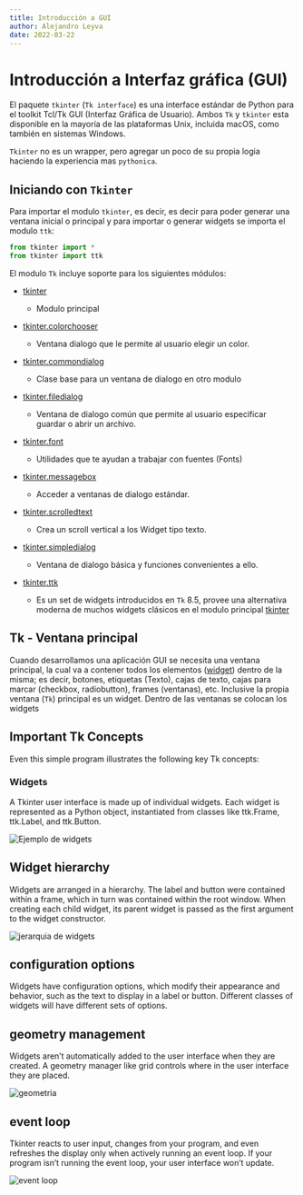 ```yaml
---
title: Introducción a GUI
author: Alejandro Leyva
date: 2022-03-22
---
```


# Introducción a Interfaz gráfica (GUI)

El paquete `tkinter` (`Tk interface`) es una interface estándar de  Python para el toolkit Tcl/Tk GUI (Interfaz Gráfica de Usuario). Ambos `Tk` y `tkinter` esta disponible en la mayoría de las plataformas Unix, incluida macOS, como también en sistemas Windows.

`Tkinter` no es un wrapper, pero agregar un poco de su propia logia haciendo la experiencia mas `pythonica`.

## Iniciando con `Tkinter`

Para importar el modulo `tkinter`, es decir, es decir para poder generar una ventana inicial o principal y para importar o generar widgets se importa el modulo `ttk`:

```python
from tkinter import *
from tkinter import ttk
```

El modulo `Tk` incluye soporte para los siguientes módulos:

- [tkinter](https://docs.python.org/3/library/tkinter.html#module-tkinter)
  - Modulo principal

- [tkinter.colorchooser](https://docs.python.org/3/library/tkinter.colorchooser.html#module-tkinter.colorchooser)
  - Ventana dialogo que le permite al usuario elegir un color.

- [tkinter.commondialog](https://docs.python.org/3/library/dialog.html#module-tkinter.commondialog)
  - Clase base para un ventana de dialogo en otro modulo

- [tkinter.filedialog](https://docs.python.org/3/library/dialog.html#module-tkinter.filedialog)
  - Ventana de dialogo común que permite al usuario especificar guardar o abrir un archivo.  

- [tkinter.font](https://docs.python.org/3/library/tkinter.font.html#module-tkinter.font)
  - Utilidades que te ayudan a trabajar con fuentes (Fonts)

- [tkinter.messagebox](https://docs.python.org/3/library/tkinter.messagebox.html#module-tkinter.messagebox)
  - Acceder a ventanas de dialogo estándar.

- [tkinter.scrolledtext](https://docs.python.org/3/library/tkinter.scrolledtext.html#module-tkinter.scrolledtext)
  - Crea un scroll vertical a los Widget tipo texto.

- [tkinter.simpledialog](https://docs.python.org/3/library/dialog.html#module-tkinter.simpledialog)
  - Ventana de dialogo básica y funciones convenientes a ello.

- [tkinter.ttk](https://docs.python.org/3/library/tkinter.ttk.html#module-tkinter.ttk)
  - Es un set de widgets introducidos en `Tk` 8.5, provee una alternativa moderna de muchos widgets clásicos en el modulo principal [tkinter](https://docs.python.org/3/library/tkinter.html#module-tkinter)

## Tk - Ventana principal

Cuando desarrollamos una aplicación GUI se necesita una ventana principal, la cual va a contener todos los elementos ([widget](#widgets)) dentro de la misma; es decir, botones, etiquetas (Texto), cajas de texto, cajas para marcar (checkbox, radiobutton), frames (ventanas), etc.
Inclusive la propia ventana (`Tk`) principal es un widget. Dentro de las ventanas se colocan los widgets

## Important Tk Concepts

<!-- TODO: traducir o darle mi propia interpretación -->

Even this simple program illustrates the following key Tk concepts:

### Widgets

A Tkinter user interface is made up of individual widgets. Each widget is represented as a Python object, instantiated from classes like ttk.Frame, ttk.Label, and ttk.Button.

![Ejemplo de widgets](http://tkdocs.com/images/w_several_all.png)

## Widget hierarchy
Widgets are arranged in a hierarchy. The label and button were contained within a frame, which in turn was contained within the root window. When creating each child widget, its parent widget is passed as the first argument to the widget constructor.


![jerarquia de widgets](http://tkdocs.com/images/hierarchy.png)

## configuration options

Widgets have configuration options, which modify their appearance and behavior, such as the text to display in a label or button. Different classes of widgets will have different sets of options.

## geometry management

Widgets aren’t automatically added to the user interface when they are created. A geometry manager like grid controls where in the user interface they are placed.

![geometria](http://tkdocs.com/images/calcgrid.png)

## event loop

Tkinter reacts to user input, changes from your program, and even refreshes the display only when actively running an event loop. If your program isn’t running the event loop, your user interface won’t update.

![event loop](http://tkdocs.com/images/eventloop.png)